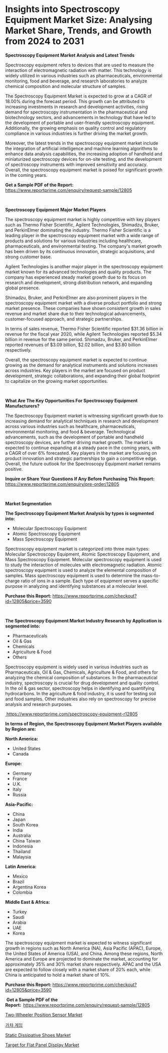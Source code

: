<p><h1>Insights into Spectroscopy Equipment Market Size: Analysing Market Share, Trends, and Growth from 2024 to 2031</h1></p><p><strong>Spectroscopy Equipment Market Analysis and Latest Trends</strong></p>
<p><p>Spectroscopy equipment refers to devices that are used to measure the interaction of electromagnetic radiation with matter. This technology is widely utilized in various industries such as pharmaceuticals, environmental monitoring, food and beverage, and research laboratories to analyze chemical composition and molecular structure of samples.</p><p>The Spectroscopy Equipment Market is expected to grow at a CAGR of 18.00% during the forecast period. This growth can be attributed to increasing investments in research and development activities, rising demand for spectroscopy instrumentation in the pharmaceutical and biotechnology sectors, and advancements in technology that have led to the development of portable and user-friendly spectroscopy equipment. Additionally, the growing emphasis on quality control and regulatory compliance in various industries is further driving the market growth.</p><p>Moreover, the latest trends in the spectroscopy equipment market include the integration of artificial intelligence and machine learning algorithms to enhance data analysis capabilities, the increasing adoption of handheld and miniaturized spectroscopy devices for on-site testing, and the development of spectroscopy instruments with improved sensitivity and accuracy. Overall, the spectroscopy equipment market is poised for significant growth in the coming years.</p></p>
<p><strong>Get a Sample PDF of the Report:&nbsp;</strong> <a href="https://www.reportprime.com/enquiry/request-sample/12805">https://www.reportprime.com/enquiry/request-sample/12805</a></p>
<p>&nbsp;</p>
<p><strong>Spectroscopy Equipment Major Market Players</strong></p>
<p><p>The spectroscopy equipment market is highly competitive with key players such as Thermo Fisher Scientific, Agilent Technologies, Shimadzu, Bruker, and PerkinElmer dominating the industry. Thermo Fisher Scientific is a leading player in the spectroscopy equipment market with a wide range of products and solutions for various industries including healthcare, pharmaceuticals, and environmental testing. The company's market growth has been driven by its continuous innovation, strategic acquisitions, and strong customer base.</p><p>Agilent Technologies is another major player in the spectroscopy equipment market known for its advanced technologies and quality products. The company has experienced steady market growth due to its focus on research and development, strong distribution network, and expanding global presence.</p><p>Shimadzu, Bruker, and PerkinElmer are also prominent players in the spectroscopy equipment market with a diverse product portfolio and strong market presence. These companies have shown consistent growth in sales revenue and market share due to their technological advancements, customer-focused approach, and strategic partnerships.</p><p>In terms of sales revenue, Thermo Fisher Scientific reported $31.36 billion in revenue for the fiscal year 2020, while Agilent Technologies reported $5.34 billion in revenue for the same period. Shimadzu, Bruker, and PerkinElmer reported revenues of $3.09 billion, $2.02 billion, and $3.80 billion respectively. </p><p>Overall, the spectroscopy equipment market is expected to continue growing as the demand for analytical instruments and solutions increases across industries. Key players in the market are focused on product development, strategic collaborations, and expanding their global footprint to capitalize on the growing market opportunities.</p></p>
<p>&nbsp;</p>
<p><strong>What Are The Key Opportunities For Spectroscopy Equipment Manufacturers?</strong></p>
<p><p>The Spectroscopy Equipment market is witnessing significant growth due to increasing demand for analytical techniques in research and development across various industries such as healthcare, pharmaceuticals, environmental monitoring, and food & beverage. Technological advancements, such as the development of portable and handheld spectroscopy devices, are further driving market growth. The market is expected to continue expanding at a steady pace in the coming years, with a CAGR of over 6% forecasted. Key players in the market are focusing on product innovation and strategic partnerships to gain a competitive edge. Overall, the future outlook for the Spectroscopy Equipment market remains positive.</p></p>
<p><strong>Inquire or Share Your Questions If Any Before Purchasing This Report:</strong> <a href="https://www.reportprime.com/enquiry/pre-order/12805">https://www.reportprime.com/enquiry/pre-order/12805</a></p>
<p>&nbsp;</p>
<p><strong>Market Segmentation</strong></p>
<p><strong>The Spectroscopy Equipment Market Analysis by types is segmented into:</strong></p>
<p><ul><li>Molecular Spectroscopy Equipment</li><li>Atomic Spectroscopy Equipment</li><li>Mass Spectroscopy Equipment</li></ul></p>
<p><p>Spectroscopy equipment market is categorized into three main types: Molecular Spectroscopy Equipment, Atomic Spectroscopy Equipment, and Mass Spectroscopy Equipment. Molecular spectroscopy equipment is used to study the interaction of molecules with electromagnetic radiation. Atomic spectroscopy equipment is used to analyze the elemental composition of samples. Mass spectroscopy equipment is used to determine the mass-to-charge ratio of ions in a sample. Each type of equipment serves a specific purpose in analyzing and identifying substances at a molecular level.</p></p>
<p><strong>Purchase this Report:&nbsp;</strong><a href="https://www.reportprime.com/checkout?id=12805&price=3590">https://www.reportprime.com/checkout?id=12805&price=3590</a></p>
<p>&nbsp;</p>
<p><strong>The Spectroscopy Equipment Market Industry Research by Application is segmented into:</strong></p>
<p><ul><li>Pharmaceuticals</li><li>Oil & Gas</li><li>Chemicals</li><li>Agriculture & Food</li><li>Others</li></ul></p>
<p><p>Spectroscopy equipment is widely used in various industries such as Pharmaceuticals, Oil & Gas, Chemicals, Agriculture & Food, and others for analyzing the chemical composition of substances. In the pharmaceutical industry, spectroscopy is crucial for drug development and quality control. In the oil & gas sector, spectroscopy helps in identifying and quantifying hydrocarbons. In the agriculture & food industry, it is used for testing soil and food samples. Other industries also rely on spectroscopy for precise analysis and research purposes.</p></p>
<p><a href="https://www.reportprime.com/spectroscopy-equipment-r12805">&nbsp;https://www.reportprime.com/spectroscopy-equipment-r12805</a></p>
<p><strong>In terms of Region, the Spectroscopy Equipment Market Players available by Region are:</strong></p>
<p>
    <p> <strong> North America: </strong>
        <ul>
            <li>United States</li>
            <li>Canada</li>
        </ul>
        </p> 
    <p> <strong> Europe: </strong>
        <ul>
            <li>Germany</li>
            <li>France</li>
            <li>U.K.</li>
            <li>Italy</li>
            <li>Russia</li>
        </ul>
        </p> 
    <p> <strong> Asia-Pacific: </strong>
        <ul>
            <li>China</li>
            <li>Japan</li>
            <li>South Korea</li>
            <li>India</li>
            <li>Australia</li>
            <li>China Taiwan</li>
            <li>Indonesia</li>
            <li>Thailand</li>
            <li>Malaysia</li>
        </ul>
        </p> 
    <p> <strong> Latin America: </strong>
        <ul>
            <li>Mexico</li>
            <li>Brazil</li>
            <li>Argentina Korea</li>
            <li>Colombia</li>
        </ul>
        </p> 
    <p> <strong> Middle East & Africa: </strong>
        <ul>
            <li>Turkey</li>
            <li>Saudi</li>
            <li>Arabia</li>
            <li>UAE</li>
            <li>Korea</li>
        </ul>
    </p>
    </p>
<p><p>The spectroscopy equipment market is expected to witness significant growth in regions such as North America (NA), Asia Pacific (APAC), Europe, the United States of America (USA), and China. Among these regions, North America and Europe are projected to dominate the market, accounting for approximately 35% and 30% market share respectively. APAC and the USA are expected to follow closely with a market share of 20% each, while China is anticipated to hold a market share of 10%.</p></p>
<p><strong>Purchase this Report: </strong><a href="https://www.reportprime.com/checkout?id=12805&price=3590">https://www.reportprime.com/checkout?id=12805&price=3590</a></p>
<p>&nbsp;<strong>Get a Sample PDF of the Report:&nbsp;&nbsp;</strong><a href="https://www.reportprime.com/enquiry/request-sample/12805">https://www.reportprime.com/enquiry/request-sample/12805</a></p>
<p><strong></strong></p>
<p><p><a href="https://www.linkedin.com/pulse/two-wheeler-position-sensor-market-size-2024-2031-global-allff?trackingId=jaZ0xsdsR0hgrCJLOMDv%2FA%3D%3D">Two-Wheeler Position Sensor Market</a></p><p><a href="https://medium.com/@fly879567/%EA%B0%80%EC%B0%A8-%EA%B2%8C%EC%9E%84-%EC%8B%9C%EC%9E%A5-%ED%86%B5%EC%B0%B0-%EC%8B%9C%EC%9E%A5-%EB%8F%99%ED%96%A5-%EC%84%B1%EC%9E%A5-2024%EB%85%84%EB%B6%80%ED%84%B0-2031%EB%85%84%EA%B9%8C%EC%A7%80-%EC%98%88%EC%83%81%EB%90%9C-%EC%A0%84%EB%A7%9D-dd411e78cd6c">가챠 게임</a></p><p><a href="https://issuu.com/reportprime-2/docs/static-dissipative-shoes-market-size-2030.pptx">Static Dissipative Shoes Market</a></p><p><a href="https://www.linkedin.com/pulse/target-flat-panel-display-market-size-trends-growth-outlook-s9hqf?trackingId=qqPGO5zA0hy4izgeAvE5fA%3D%3D">Target for Flat Panel Display Market</a></p></p>